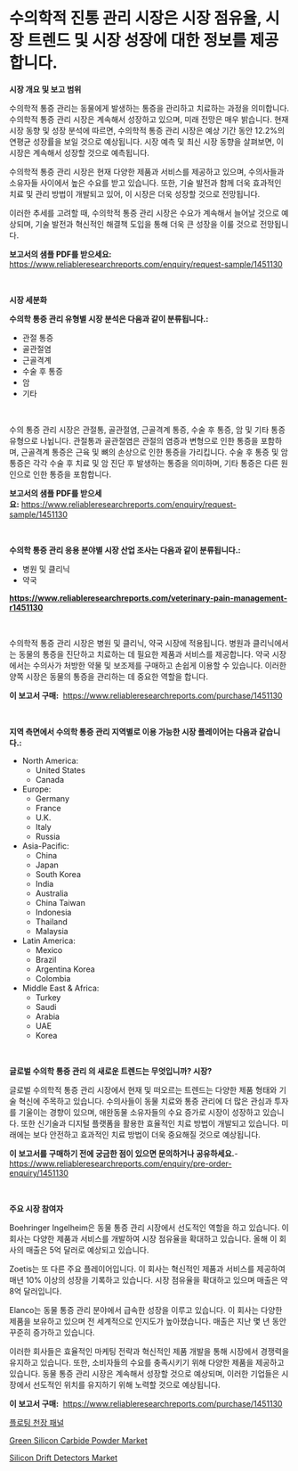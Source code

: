 <p><h1>수의학적 진통 관리 시장은 시장 점유율, 시장 트렌드 및 시장 성장에 대한 정보를 제공합니다.</h1></p><p><strong>시장 개요 및 보고 범위</strong></p>
<p><p>수의학적 통증 관리는 동물에게 발생하는 통증을 관리하고 치료하는 과정을 의미합니다. 수의학적 통증 관리 시장은 계속해서 성장하고 있으며, 미래 전망은 매우 밝습니다. 현재 시장 동향 및 성장 분석에 따르면, 수의학적 통증 관리 시장은 예상 기간 동안 12.2%의 연평균 성장률을 보일 것으로 예상됩니다. 시장 예측 및 최신 시장 동향을 살펴보면, 이 시장은 계속해서 성장할 것으로 예측됩니다.</p><p>수의학적 통증 관리 시장은 현재 다양한 제품과 서비스를 제공하고 있으며, 수의사들과 소유자들 사이에서 높은 수요를 받고 있습니다. 또한, 기술 발전과 함께 더욱 효과적인 치료 및 관리 방법이 개발되고 있어, 이 시장은 더욱 성장할 것으로 전망됩니다.</p><p>이러한 추세를 고려할 때, 수의학적 통증 관리 시장은 수요가 계속해서 늘어날 것으로 예상되며, 기술 발전과 혁신적인 해결책 도입을 통해 더욱 큰 성장을 이룰 것으로 전망됩니다.</p></p>
<p><strong>보고서의 샘플 PDF를 받으세요:</strong> <a href="https://www.reliableresearchreports.com/enquiry/request-sample/1451130">https://www.reliableresearchreports.com/enquiry/request-sample/1451130</a></p>
<p>&nbsp;</p>
<p><strong>시장 세분화</strong></p>
<p><strong>수의학 통증 관리 유형별 시장 분석은 다음과 같이 분류됩니다.:</strong></p>
<p><ul><li>관절 통증</li><li>골관절염</li><li>근골격계</li><li>수술 후 통증</li><li>암</li><li>기타</li></ul></p>
<p>&nbsp;</p>
<p><p>수의 통증 관리 시장은 관절통, 골관절염, 근골격계 통증, 수술 후 통증, 암 및 기타 통증 유형으로 나뉩니다. 관절통과 골관절염은 관절의 염증과 변형으로 인한 통증을 포함하며, 근골격계 통증은 근육 및 뼈의 손상으로 인한 통증을 가리킵니다. 수술 후 통증 및 암 통증은 각각 수술 후 치료 및 암 진단 후 발생하는 통증을 의미하며, 기타 통증은 다른 원인으로 인한 통증을 포함합니다.</p></p>
<p><strong>보고서의 샘플 PDF를 받으세요:</strong>&nbsp;<a href="https://www.reliableresearchreports.com/enquiry/request-sample/1451130">https://www.reliableresearchreports.com/enquiry/request-sample/1451130</a></p>
<p>&nbsp;</p>
<p><strong> 수의학 통증 관리 응용 분야별 시장 산업 조사는 다음과 같이 분류됩니다.:</strong></p>
<p><ul><li>병원 및 클리닉</li><li>약국</li></ul></p>
<p><strong><a href="https://www.reliableresearchreports.com/veterinary-pain-management-r1451130">https://www.reliableresearchreports.com/veterinary-pain-management-r1451130</a></strong></p>
<p>&nbsp;</p>
<p><p>수의학적 통증 관리 시장은 병원 및 클리닉, 약국 시장에 적용됩니다. 병원과 클리닉에서는 동물의 통증을 진단하고 치료하는 데 필요한 제품과 서비스를 제공합니다. 약국 시장에서는 수의사가 처방한 약물 및 보조제를 구매하고 손쉽게 이용할 수 있습니다. 이러한 양쪽 시장은 동물의 통증을 관리하는 데 중요한 역할을 합니다.</p></p>
<p><strong>이 보고서 구매:</strong>&nbsp; <a href="https://www.reliableresearchreports.com/purchase/1451130">https://www.reliableresearchreports.com/purchase/1451130</a></p>
<p>&nbsp;</p>
<p><strong>지역 측면에서 수의학 통증 관리 지역별로 이용 가능한 시장 플레이어는 다음과 같습니다.:</strong></p>
<p><ul>
    <li>
        North America:
        <ul>
            <li>United States</li>
            <li>Canada</li>
        </ul>
    </li>
    <li>
        Europe:
        <ul>
            <li>Germany</li>
            <li>France</li>
            <li>U.K.</li>
            <li>Italy</li>
            <li>Russia</li>
        </ul>
    </li>
    <li>
        Asia-Pacific:
        <ul>
            <li>China</li>
            <li>Japan</li>
            <li>South Korea</li>
            <li>India</li>
            <li>Australia</li>
            <li>China Taiwan</li>
            <li>Indonesia</li>
            <li>Thailand</li>
            <li>Malaysia</li>
        </ul>
    </li>
    <li>
        Latin America:
        <ul>
            <li>Mexico</li>
            <li>Brazil</li>
            <li>Argentina Korea</li>
            <li>Colombia</li>
        </ul>
    </li>
    <li>
        Middle East & Africa:
        <ul>
            <li>Turkey</li>
            <li>Saudi</li>
            <li>Arabia</li>
            <li>UAE</li>
            <li>Korea</li>
        </ul>
    </li>
    </ul></p>
<p>&nbsp;</p>
<p><strong>글로벌 수의학 통증 관리 의 새로운 트렌드는 무엇입니까? 시장?</strong></p>
<p><p>글로벌 수의학적 통증 관리 시장에서 현재 및 떠오르는 트렌드는 다양한 제품 형태와 기술 혁신에 주목하고 있습니다. 수의사들이 동물 치료와 통증 관리에 더 많은 관심과 투자를 기울이는 경향이 있으며, 애완동물 소유자들의 수요 증가로 시장이 성장하고 있습니다. 또한 신기술과 디지털 플랫폼을 활용한 효율적인 치료 방법이 개발되고 있습니다. 미래에는 보다 안전하고 효과적인 치료 방법이 더욱 중요해질 것으로 예상됩니다.</p></p>
<p><strong>이 보고서를 구매하기 전에 궁금한 점이 있으면 문의하거나 공유하세요.</strong>- <a href="https://www.reliableresearchreports.com/enquiry/pre-order-enquiry/1451130">https://www.reliableresearchreports.com/enquiry/pre-order-enquiry/1451130</a></p>
<p>&nbsp;</p>
<p><strong>주요 시장 참여자</strong></p>
<p><p>Boehringer Ingelheim은 동물 통증 관리 시장에서 선도적인 역할을 하고 있습니다. 이 회사는 다양한 제품과 서비스를 개발하여 시장 점유율을 확대하고 있습니다. 올해 이 회사의 매출은 5억 달러로 예상되고 있습니다.</p><p>Zoetis는 또 다른 주요 플레이어입니다. 이 회사는 혁신적인 제품과 서비스를 제공하여 매년 10% 이상의 성장을 기록하고 있습니다. 시장 점유율을 확대하고 있으며 매출은 약 8억 달러입니다.</p><p>Elanco는 동물 통증 관리 분야에서 급속한 성장을 이루고 있습니다. 이 회사는 다양한 제품을 보유하고 있으며 전 세계적으로 인지도가 높아졌습니다. 매출은 지난 몇 년 동안 꾸준히 증가하고 있습니다.</p><p>이러한 회사들은 효율적인 마케팅 전략과 혁신적인 제품 개발을 통해 시장에서 경쟁력을 유지하고 있습니다. 또한, 소비자들의 수요를 충족시키기 위해 다양한 제품을 제공하고 있습니다. 동물 통증 관리 시장은 계속해서 성장할 것으로 예상되며, 이러한 기업들은 시장에서 선도적인 위치를 유지하기 위해 노력할 것으로 예상됩니다.</p></p>
<p><strong>이 보고서 구매:</strong>&nbsp;&nbsp;<a href="https://www.reliableresearchreports.com/purchase/1451130">https://www.reliableresearchreports.com/purchase/1451130</a></p>
<p><p><a href="https://medium.com/@hettiestehr/%EC%B2%9C%EC%9E%A5-%ED%8C%A8%EB%84%90-%EC%8B%9C%EC%9E%A5-%EC%A0%90%EC%9C%A0%EC%9C%A8-%EB%B3%80%ED%99%94-%EB%B0%8F-%EC%8B%9C%EC%9E%A5-%EC%84%B1%EC%9E%A5-%ED%8A%B8%EB%A0%8C%EB%93%9C-2024-2031-4a27149477f7">플로팅 천장 패널</a></p><p><a href="https://fearless-okapi-6c8.notion.site/Global-Green-Silicon-Carbide-Powder-Market-Size-and-Market-Trends-Insights-and-Projections-from-202-48f528e5f21342838f7f8f272046981a">Green Silicon Carbide Powder Market</a></p><p><a href="https://github.com/GroverBarry/Market-Research-Report-List-4/blob/main/silicon-drift-detectors-market.md">Silicon Drift Detectors Market</a></p></p>